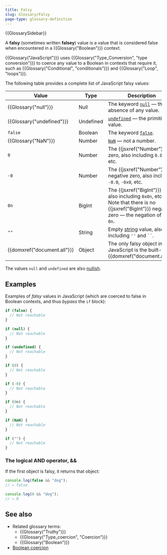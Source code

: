 ```yaml
---
title: Falsy
slug: Glossary/Falsy
page-type: glossary-definition
---
```


{{GlossarySidebar}}

A **falsy** (sometimes written **falsey**) value is a value that is considered false when encountered in a {{Glossary("Boolean")}} context.

{{Glossary("JavaScript")}} uses {{Glossary("Type_Conversion", "type conversion")}} to coerce any value to a Boolean in contexts that require it, such as {{Glossary("Conditional", "conditionals")}} and {{Glossary("Loop", "loops")}}.

The following table provides a complete list of JavaScript falsy values:

| Value                       | Type      | Description                                                                                                                                         |
| --------------------------- | --------- | --------------------------------------------------------------------------------------------------------------------------------------------------- |
| {{Glossary("null")}}        | Null      | The keyword [`null`](/en-US/docs/Web/JavaScript/Reference/Operators/null) — the absence of any value.                                               |
| {{Glossary("undefined")}}   | Undefined | [`undefined`](/en-US/docs/Web/JavaScript/Reference/Global_Objects/undefined) — the primitive value.                                                 |
| `false`                     | Boolean   | The keyword [`false`](/en-US/docs/Web/JavaScript/Reference/Lexical_grammar#reserved_words).                                                         |
| {{Glossary("NaN")}}         | Number    | [`NaN`](/en-US/docs/Web/JavaScript/Reference/Global_Objects/NaN) — not a number.                                                                    |
| `0`                         | Number    | The {{jsxref("Number")}} zero, also including `0.0`, `0x0`, etc.                                                                                    |
| `-0`                        | Number    | The {{jsxref("Number")}} negative zero, also including `-0.0`, `-0x0`, etc.                                                                         |
| `0n`                        | BigInt    | The {{jsxref("BigInt")}} zero, also including `0x0n`, etc. Note that there is no {{jsxref("BigInt")}} negative zero — the negation of `0n` is `0n`. |
| `""`                        | String    | Empty [string](/en-US/docs/Web/JavaScript/Reference/Global_Objects/String) value, also including `''` and ` `` `.                                   |
| {{domxref("document.all")}} | Object    | The only falsy object in JavaScript is the built-in {{domxref("document.all")}}.                                                                    |

The values `null` and `undefined` are also [nullish](/en-US/docs/Glossary/Nullish).

## Examples

Examples of _falsy_ values in JavaScript (which are coerced to false in Boolean contexts, and thus _bypass_ the `if` block):

```js
if (false) {
  // Not reachable
}

if (null) {
  // Not reachable
}

if (undefined) {
  // Not reachable
}

if (0) {
  // Not reachable
}

if (-0) {
  // Not reachable
}

if (0n) {
  // Not reachable
}

if (NaN) {
  // Not reachable
}

if ("") {
  // Not reachable
}
```

### The logical AND operator, &&

If the first object is falsy, it returns that object:

```js
console.log(false && "dog");
// ↪ false

console.log(0 && "dog");
// ↪ 0
```

## See also

- Related glossary terms:
  - {{Glossary("Truthy")}}
  - {{Glossary("Type_coercion", "Coercion")}}
  - {{Glossary("Boolean")}}
- [Boolean coercion](/en-US/docs/Web/JavaScript/Reference/Global_Objects/Boolean#boolean_coercion)
